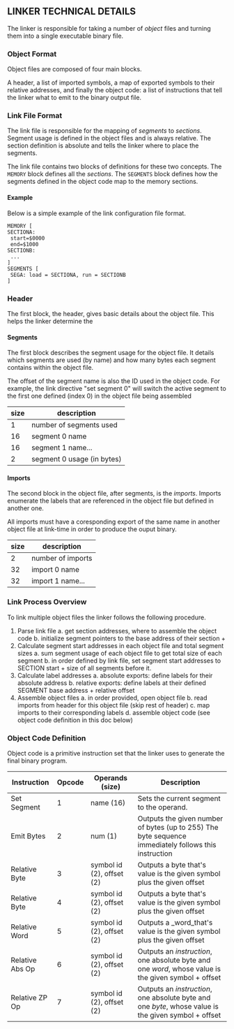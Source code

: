 ## LINKER TECHNICAL DETAILS

The linker is responsible for taking a number of _object_ files and turning them into a
single executable binary file.

### Object Format
Object files are composed of four main blocks.

A header, a list of imported symbols, a map of exported symbols to their relative
addresses, and finally the object code: a list of instructions that tell the linker
what to emit to the binary output file.

### Link File Format
The link file is responsible for the mapping of _segments_ to _sections_.
Segment usage is defined in the object files and is always relative.  The section
definition is absolute and tells the linker where to place the segments.

The link file contains two blocks of definitions for these two concepts.
The `MEMORY` block defines all the _sections_.
The `SEGMENTS` block defines how the segments defined in the object code map to the memory sections.

#### Example
Below is a simple example of the link configuration file format.
```
MEMORY [
SECTIONA:
 start=$0000
 end=$1000
SECTIONB:
 ...
]
SEGMENTS [
 SEGA: load = SECTIONA, run = SECTIONB
]
```

### Header
The first block, the header, gives basic details about the object file.  This helps the
linker determine the

#### Segments
The first block describes the segment usage for the object file.  It details which segments
are used (by name) and how many bytes each segment contains within the object file.

The offset of the segment name is also the ID used in the object code.  For example, the
link directive "set segment 0" will switch the active segment to the first one defined (index 0) in
the object file being assembled

| size |  description
|------|---------------------------------------------------------
|   1  | number of segments used
|  16  | segment 0 name
|  16  | segment 1 name...
|   2  | segment 0 usage (in bytes)

#### Imports
The second block in the object file, after segments, is the _imports_.
Imports enumerate the labels that are referenced in the object file but defined in another
one.

All imports must have a coresponding export of the same name in another
object file at link-time in order to produce the ouput binary.

| size | description
|------|---------------------------------------
|  2   | number of imports
|  32  | import 0 name
|  32  | import 1 name...

### Link Process Overview
To link multiple object files the linker follows the following procedure.

1. Parse link file
  a. get section addresses, where to assemble the object code
  b. initialize segment pointers to the base address of their section +
2. Calculate segment start addresses in each object file and total segment sizes
  a. sum segment usage of each object file to get total size of each segment
  b. in order defined by link file, set segment start addresses to SECTION start + size of all
     segments before it.
3. Calculate label addresses
  a. absolute exports: define labels for their absolute address
  b. relative exports: define labels at their defined SEGMENT base address + relative offset
4. Assemble object files
  a. in order provided, open object file
  b. read imports from header for this object file (skip rest of header)
  c. map imports to their corresponding labels
  d. assemble object code (see object code definition in this doc below)

### Object Code Definition
Object code is a primitive instruction set that the linker uses to generate
the final binary program.

|  Instruction   |Opcode| Operands (size)             | Description
|----------------|------|-----------------------------|------------------------------------------------------------------------------------------------------|
| Set Segment    |  1   | name (16)                   | Sets the current segment to the operand.                                                             |
| Emit Bytes     |  2   | num (1)                     | Outputs the given number of bytes (up to 255) The byte sequence immediately follows this instruction |
| Relative Byte  |  3   | symbol id (2), offset (2)   | Outputs a byte that's value is the given symbol plus the given offset                                |
| Relative Byte  |  4   | symbol id (2), offset (2)   | Outputs a byte that's value is the given symbol plus the given offset                                |
| Relative Word  |  5   | symbol id (2), offset (2)   | Outputs a _word_that's value is the given symbol plus the given offset                               |
| Relative Abs Op|  6   | symbol id (2), offset (2)   | Outputs an _instruction_, one absolute byte and one _word_, whose value is the given symbol + offset |
| Relative ZP Op |  7   | symbol id (2), offset (2)   | Outputs an _instruction_, one absolute byte and one _byte_, whose value is the given symbol + offset |
